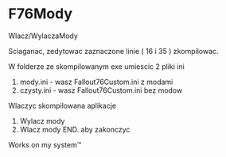 # F76Mody
Wlacz/WylaczaMody


Sciaganac, zedytowac zaznaczone linie ( 16 i 35 )
zkompilowac.


W folderze ze skompilowanym exe umiescic 2 pliki ini
1) mody.ini - wasz Fallout76Custom.ini z modami
2) czysty.ini - wasz Fallout76Custom.ini bez modow


Wlaczyc skompilowana aplikacje

1. Wylacz mody
2. Wlacz mody
END. aby zakonczyc


Works on my system™
